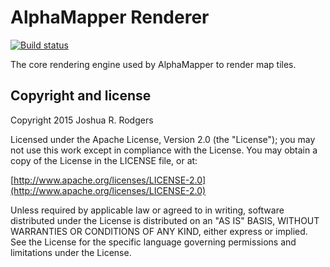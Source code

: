 # AlphaMapper Renderer

[![Build status](https://ci.appveyor.com/api/projects/status/121kia9d2rwoj9uc?svg=true)](https://ci.appveyor.com/project/Mr-Byte/alphamapper-renderer)

The core rendering engine used by AlphaMapper to render map tiles.

## Copyright and license

Copyright 2015 Joshua R. Rodgers

Licensed under the Apache License, Version 2.0 (the "License");
you may not use this work except in compliance with the License.
You may obtain a copy of the License in the LICENSE file, or at:

  [http://www.apache.org/licenses/LICENSE-2.0](http://www.apache.org/licenses/LICENSE-2.0)

Unless required by applicable law or agreed to in writing, software
distributed under the License is distributed on an "AS IS" BASIS,
WITHOUT WARRANTIES OR CONDITIONS OF ANY KIND, either express or implied.
See the License for the specific language governing permissions and
limitations under the License.
